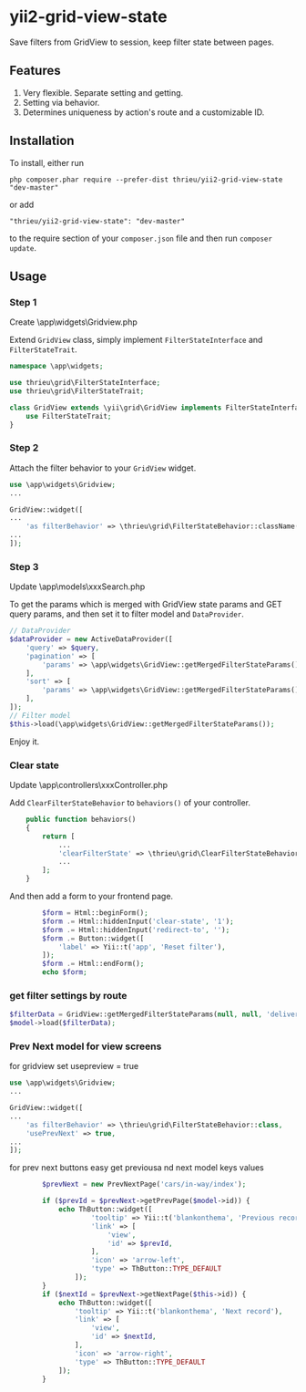 # yii2-grid-view-state
Save filters from GridView to session, keep filter state between pages.

## Features
1. Very flexible. Separate setting and getting.
2. Setting via behavior.
3. Determines uniqueness by action's route and a customizable ID.

## Installation

To install, either run

```
php composer.phar require --prefer-dist thrieu/yii2-grid-view-state "dev-master"
```
    
or add
    
```
"thrieu/yii2-grid-view-state": "dev-master"
```
    
to the require section of your `composer.json` file and then run `composer update`.

## Usage
### Step 1
Create \app\widgets\Gridview.php

Extend `GridView` class, simply implement `FilterStateInterface` and `FilterStateTrait`.
```php
namespace \app\widgets;

use thrieu\grid\FilterStateInterface;
use thrieu\grid\FilterStateTrait;

class GridView extends \yii\grid\GridView implements FilterStateInterface {
    use FilterStateTrait;
}
```
### Step 2
Attach the filter behavior to your `GridView` widget.
```php
use \app\widgets\Gridview;
...

GridView::widget([
...
    'as filterBehavior' => \thrieu\grid\FilterStateBehavior::className(),
...
]);
```
### Step 3
Update \app\models\xxxSearch.php

To get the params which is merged with GridView state params and GET query params, and then set it to filter model and `DataProvider`.
```php
// DataProvider
$dataProvider = new ActiveDataProvider([
    'query' => $query,
    'pagination' => [
        'params' => \app\widgets\GridView::getMergedFilterStateParams(),
    ],
    'sort' => [
        'params' => \app\widgets\GridView::getMergedFilterStateParams(),
    ],
]);
// Filter model
$this->load(\app\widgets\GridView::getMergedFilterStateParams());

```

Enjoy it.

### Clear state
Update \app\controllers\xxxController.php

Add `ClearFilterStateBehavior` to `behaviors()` of your controller.
```php
    public function behaviors()
    {
        return [
            ...
            'clearFilterState' => \thrieu\grid\ClearFilterStateBehavior::className(),
            ...
        ];
    }

```
And then add a form to your frontend page.
```php
        $form = Html::beginForm();
        $form .= Html::hiddenInput('clear-state', '1');
        $form .= Html::hiddenInput('redirect-to', '');
        $form .= Button::widget([
            'label' => Yii::t('app', 'Reset filter'),
        ]);
        $form .= Html::endForm();
        echo $form;
```

### get filter settings by route
```php
$filterData = GridView::getMergedFilterStateParams(null, null, 'delivery/cmd-delivery/index');
$model->load($filterData);

```

### Prev Next model for view screens

for gridview set usepreview = true

```php
use \app\widgets\Gridview;
...

GridView::widget([
...
    'as filterBehavior' => \thrieu\grid\FilterStateBehavior::class,
    'usePrevNext' => true,
...
]);
```

for prev next buttons easy get previousa nd next model keys values

```php
        $prevNext = new PrevNextPage('cars/in-way/index');

        if ($prevId = $prevNext->getPrevPage($model->id)) {
            echo ThButton::widget([
                    'tooltip' => Yii::t('blankonthema', 'Previous record'),
                    'link' => [
                        'view',
                        'id' => $prevId,
                    ],
                    'icon' => 'arrow-left',
                    'type' => ThButton::TYPE_DEFAULT
                ]);
        }
        if ($nextId = $prevNext->getNextPage($this->id)) {
            echo ThButton::widget([
                'tooltip' => Yii::t('blankonthema', 'Next record'),
                'link' => [
                    'view',
                    'id' => $nextId,
                ],
                'icon' => 'arrow-right',
                'type' => ThButton::TYPE_DEFAULT
            ]);
        }


```